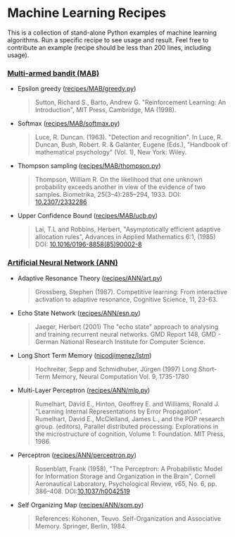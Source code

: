 # Machine Learning Recipes

This is a collection of stand-alone Python examples of machine learning
algorithms. Run a specific recipe to see usage and result. Feel free to
contribute an example (recipe should be less than 200 lines, including usage).

### [Multi-armed bandit (MAB)](https://en.wikipedia.org/wiki/Multi-armed_bandit)

* Epsilon greedy ([recipes/MAB/greedy.py](recipes/MAB/greedy.py))
  > Sutton, Richard S., Barto, Andrew G. "Reinforcement Learning: An
  > Introduction", MIT Press, Cambridge, MA (1998).

* Softmax ([recipes/MAB/softmax.py](recipes/MAB/softmax.py))
  > Luce, R. Duncan. (1963). "Detection and recognition". In Luce, R. Duncan,
  > Bush, Robert. R. & Galanter, Eugene (Eds.), "Handbook of mathematical
  > psychology" (Vol. 1), New York: Wiley.

* Thompson sampling ([recipes/MAB/thompson.py](recipes/MAB/thompson.py))
  > Thompson, William R. On the likelihood that one unknown probability exceeds
  > another in view of the evidence of two samples. Biometrika,
  > 25(3–4):285–294, 1933.  DOI: [10.2307/2332286](http://doi.org/10.2307/2332286)

* Upper Confidence Bound ([recipes/MAB/ucb.py](recipes/MAB/ucb.py))
  > Lai, T.L and Robbins, Herbert, "Asymptotically efficient adaptive
  > allocation rules", Advances in Applied Mathematics 6:1, (1985) DOI:
  > [10.1016/0196-8858(85)90002-8](http://doi.org/10.1016/0196-8858(85)90002-8)


### [Artificial Neural Network (ANN)](https://en.wikipedia.org/wiki/Artificial_neural_network)

* Adaptive Resonance Theory  ([recipes/ANN/art.py](recipes/ANN/art.py))

  > Grossberg, Stephen (1987). Competitive learning: From interactive
  > activation to adaptive resonance, Cognitive Science, 11, 23-63.

* Echo State Network ([recipes/ANN/esn.py](recipes/ANN/esn.py))

  > Jaeger, Herbert (2001) The "echo state" approach to analysing and training
  > recurrent neural networks. GMD Report 148, GMD - German National Research
  > Institute for Computer Science.

* Long Short Term Memory ([nicodjimenez/lstm](https://github.com/nicodjimenez/lstm))

  > Hochreiter, Sepp and Schmidhuber, Jürgen (1997) Long Short-Term Memory,
  > Neural Computation Vol. 9, 1735-1780

* Multi-Layer Perceptron ([recipes/ANN/mlp.py](recipes/ANN/mlp.py))

  > Rumelhart, David E., Hinton, Geoffrey E. and Williams, Ronald J. "Learning
  > Internal Representations by Error Propagation". Rumelhart, David E.,
  > McClelland, James L., and the PDP research group. (editors), Parallel
  > distributed processing: Explorations in the microstructure of cognition,
  > Volume 1: Foundation. MIT Press, 1986.

* Perceptron ([recipes/ANN/perceptron.py](recipes/ANN/perceptron.py))

  > Rosenblatt, Frank (1958), "The Perceptron: A Probabilistic Model for
  > Information Storage and Organization in the Brain", Cornell Aeronautical
  > Laboratory, Psychological Review, v65, No. 6,
  > pp. 386–408. DOI:[10.1037/h0042519](http://doi.org/10.1037/h0042519)

* Self Organizing Map ([recipes/ANN/som.py](recipes/ANN/som.py))
  > References: Kohonen, Teuvo. Self-Organization and Associative
  > Memory. Springer, Berlin, 1984.
